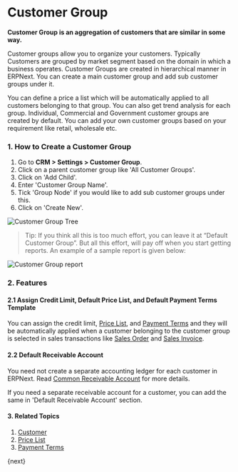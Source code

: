 <!-- add-breadcrumbs -->
# Customer Group

**Customer Group is an aggregation of customers that are similar in some way.**

Customer groups allow you to organize your customers. Typically Customers are grouped by market segment based on the domain in which a business operates. Customer Groups are created in hierarchical manner in ERPNext. You can create a main customer group and add sub customer groups under it.

You can define a price a list which will be automatically applied to all customers belonging to that group. You can also get trend analysis for each group. Individual, Commercial and Government customer groups are created by default. You can add your own customer groups based on your requirement like retail, wholesale etc.

### 1. How to Create a Customer Group
1. Go to **CRM > Settings > Customer Group**.
1. Click on a parent customer group like 'All Customer Groups'.
1. Click on 'Add Child'.
2. Enter 'Customer Group Name'.
3. Tick 'Group Node' if you would like to add sub customer groups under this.
4. Click on 'Create New'.

<img class="screenshot" alt="Customer Group Tree" src="{{docs_base_url}}/v12/assets/img/crm/customer-group-tree.png">

> Tip: If you think all this is too much effort, you can leave it at “Default
Customer Group”. But all this effort, will pay off when you start getting
reports. An example of a sample report is given below:

<img class="screenshot" alt="Customer Group report" src="{{docs_base_url}}/v12/assets/img/crm/sales-analytics-customer.gif">

### 2. Features

#### 2.1 Assign Credit Limit, Default Price List, and Default Payment Terms Template

You can assign the credit limit, [Price List](/docs/v12/user/manual/en/stock/price-lists), and [Payment Terms](/docs/v12/user/manual/en/accounts/payment-terms) and they will be automatically applied when a customer belonging to the customer group is selected in sales transactions like [Sales Order](/docs/v12/user/manual/en/selling/sales-order) and [Sales Invoice](/docs/v12/user/manual/en/accounts/sales-invoice).

#### 2.2 Default Receivable Account

You need not create a separate accounting ledger for each customer in ERPNext. Read [Common Receivable Account](/docs/v12/user/manual/en/accounts/articles/common-receivable-account) for more details.

If you need a separate receivable account for a customer, you can add the same in 'Default Receivable Account' section.

#### 3. Related Topics
1. [Customer](/docs/v12/user/manual/en/CRM/customer)
1. [Price List](/docs/v12/user/manual/en/stock/price-lists)
1. [Payment Terms](/docs/v12/user/manual/en/accounts/payment-terms)

{next}
